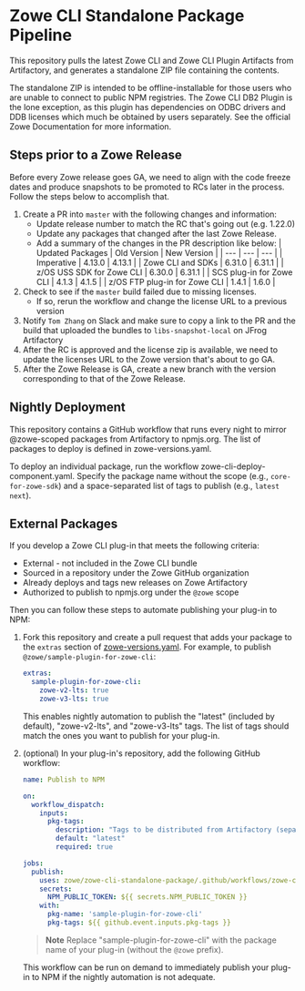 # Zowe CLI Standalone Package Pipeline

This repository pulls the latest Zowe CLI and Zowe CLI Plugin Artifacts from Artifactory, and generates a standalone ZIP file containing the contents.

The standalone ZIP is intended to be offline-installable for those users who are unable to connect to public NPM registries. The Zowe CLI DB2 Plugin is the lone exception, as this plugin has dependencies on ODBC drivers and DDB licenses which much be obtained by users separately. See the official Zowe Documentation for more information.

## Steps prior to a Zowe Release

Before every Zowe release goes GA, we need to align with the code freeze dates and produce snapshots to be promoted to RCs later in the process. Follow the steps below to accomplish that.

1. Create a PR into `master` with the following changes and information:
    - Update release number to match the RC that's going out (e.g. 1.22.0)
    - Update any packages that changed after the last Zowe Release.
    - Add a summary of the changes in the PR description like below:
      | Updated Packages | Old Version | New Version |
      | --- | --- | --- |
      | Imperative | 4.13.0 | 4.13.1 |
      | Zowe CLI and SDKs | 6.31.0 | 6.31.1 |
      | z/OS USS SDK for Zowe CLI | 6.30.0 | 6.31.1 |
      | SCS plug-in for Zowe CLI | 4.1.3 | 4.1.5 |
      | z/OS FTP plug-in for Zowe CLI | 1.4.1 | 1.6.0 |
2. Check to see if the `master` build failed due to missing licenses.
    - If so, rerun the workflow and change the license URL to a previous version
3. Notify `Tom Zhang` on Slack and make sure to copy a link to the PR and the build that uploaded the bundles to `libs-snapshot-local` on JFrog Artifactory
4. After the RC is approved and the license zip is available, we need to update the licenses URL to the Zowe version that's about to go GA.
5. After the Zowe Release is GA, create a new branch with the version corresponding to that of the Zowe Release.

## Nightly Deployment

This repository contains a GitHub workflow that runs every night to mirror @zowe-scoped packages from Artifactory to npmjs.org. The list of packages to deploy is defined in zowe-versions.yaml.

To deploy an individual package, run the workflow zowe-cli-deploy-component.yaml. Specify the package name without the scope (e.g., `core-for-zowe-sdk`) and a space-separated list of tags to publish (e.g., `latest next`).

## External Packages

If you develop a Zowe CLI plug-in that meets the following criteria:
* External - not included in the Zowe CLI bundle
* Sourced in a repository under the Zowe GitHub organization
* Already deploys and tags new releases on Zowe Artifactory
* Authorized to publish to npmjs.org under the `@zowe` scope

Then you can follow these steps to automate publishing your plug-in to NPM:
1. Fork this repository and create a pull request that adds your package to the `extras` section of [zowe-versions.yaml](./zowe-versions.yaml). For example, to publish `@zowe/sample-plugin-for-zowe-cli`:
    ```yaml
    extras:
      sample-plugin-for-zowe-cli:
        zowe-v2-lts: true
        zowe-v3-lts: true
    ```
    This enables nightly automation to publish the "latest" (included by default), "zowe-v2-lts", and "zowe-v3-lts" tags. The list of tags should match the ones you want to publish for your plug-in.
2. (optional) In your plug-in's repository, add the following GitHub workflow:
    ```yaml
    name: Publish to NPM

    on:
      workflow_dispatch:
        inputs:
          pkg-tags:
            description: "Tags to be distributed from Artifactory (separate multiple by spaces)"
            default: "latest"
            required: true

    jobs:
      publish:
        uses: zowe/zowe-cli-standalone-package/.github/workflows/zowe-cli-deploy-component.yaml@master
        secrets:
          NPM_PUBLIC_TOKEN: ${{ secrets.NPM_PUBLIC_TOKEN }}
        with:
          pkg-name: 'sample-plugin-for-zowe-cli'
          pkg-tags: ${{ github.event.inputs.pkg-tags }}
    ```
    > **Note**
    > Replace "sample-plugin-for-zowe-cli" with the package name of your plug-in (without the `@zowe` prefix).

    This workflow can be run on demand to immediately publish your plug-in to NPM if the nightly automation is not adequate.
